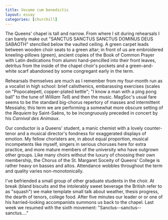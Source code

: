 ```yaml
---
title: Vocame cum benedictis
layout: essay
categories: [churchill]
---
```


The Queens' chapel is tall and narrow. From where I sit during rehearsals I can
barely make out "SANCTUS SANCTUS SANCTUS DOMINUS DEUS SABAOTH" stencilled below
the vaulted ceiling. A green carpet leads between wooden choir seats
to a green altar; in front of us are embroidered kneeling-pillows (green), 
ancient copies of the Book of Common Prayer with Latin dedications from alumni
hand-pencilled into their front leaves, detritus from the inside of the chapel
choir's pockets and a green-and-white scarf abandoned by some congregant early
in the term.

Rehearsals themselves are much as I remember from my four-month run as a
vocalist in high school: brief calisthenics, embarassing exercises (scales on
"Popocatepetl, copper-plated kettle"; "I know a man with a ping pong ball" to
the tune of <cite>William Tell</cite>) and then the music. MagSoc's usual fare
seems to be the standard big-chorus repertory of masses and intermittent
Messiahs; this term we are performing a somewhat more obscure setting of the
<cite>Requiem</cite> by Saint-Sa&euml;ns, to be incongruously preceded in
concert by his <cite>Carnival des Animaux</cite>.

Our conductor is a Queens' student, a manic chemist with a lovely counter-tenor
and a musical director's fondness for exaggerated displays of emotion. My fellow
choristers are, in about equal proportion, musical incompetents like myself,
singers in serious choruses here for extra practice, and more mature members of
the university who have outgrown other groups. Like many choirs without the
luxury of choosing their own membership, the Chorus of the St. Margaret Soceity
of Queens' College is rather heavy on basses and altos. Attendance wobbles
throughout the term and quality varies non-monotonically.

I've befriended a small group of other graduate students in the choir. At break
(bland biscuits and the intolerably sweet beverage the British refer to as
"squash") we make template small talk about weather, thesis progress, the dearth
of tenors, college food. After five minutes our leader or or one of his
harried-looking accompanists summons us back to the chapel. Last week we resumed
with the sixth movement: "Sanctus--sanctus--sanctus...."
